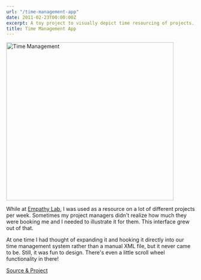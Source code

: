 ```yaml
---
url: "/time-management-app"
date: 2011-02-23T00:00:00Z
excerpt: A toy project to visually depict time resourcing of projects.
title: Time Management App
---
```


<img width="446" height="421" layout="responsive" src="//labs.tomasino.org/assets/images/timemanagement.jpg" alt="Time Management"></img>

While at [Empathy Lab][], I was used as a resource on a lot of different
projects per week. Sometimes my project managers didn't realize how much
they were booking me and I needed to illustrate it for them. This
interface grew out of that.

At one time I had thought of expanding it and hooking it directly into
our time management system rather than a manual XML file, but it never
came to be. Still, it was fun to design. There's even a little scroll
wheel functionality in there!

[Source & Project][]

  [Empathy Lab]: //www.empathylab.com "Empathy Lab"
  [Source & Project]: //github.com/jamestomasino/timemanagement/
    "Source & Project"
